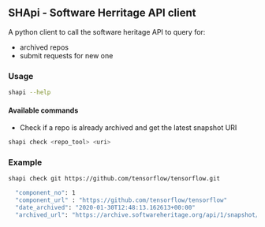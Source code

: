 ## SHApi - Software Herritage API client

A python client to call the software heritage API to query for:

- archived repos
- submit requests for new one

### Usage

```bash
shapi --help
```

#### Available commands

- Check if a repo is already archived and get the latest snapshot URI

```bash
shapi check <repo_tool> <uri>
```

### Example

```bash
shapi check git https://github.com/tensorflow/tensorflow.git
```


```bash
  "component_no": 1
  "component_url" : "https://github.com/tensorflow/tensorflow"
  "date_archived": "2020-01-30T12:48:13.162613+00:00"
  "archived_url": "https://archive.softwareheritage.org/api/1/snapshot/50a5123ba58a352be71a143446e2021c8f0471c9/"
```
